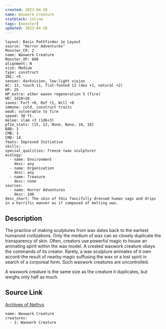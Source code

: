 ```yaml
---
created: 2023-04-28
name: Waxwork Creature
statblock: inline
tags: [monster]
updated: 2023-04-28
---
```

```statblock
layout: Basic Pathfinder 1e Layout
source: "Horror Adventures"
Monster_CR: 2
name: Waxwork Creature
Monster_XP: 600
alignment: N
size: Medium
type: construct
INI: +5
senses: darkvision, low-light vision
AC: 13, touch 11, flat-footed 12 (dex +1, natural +2)
HP: 25
HP_extra: other waxen regeneration 5 (fire)
HD: 1d10+20
saves: Fort +0, Ref +1, Will +0
immune: cold, construct traits
weak: vulnerable to fire
speed: 30 ft.
melee: slam +3 (1d6+3)
pf1e_stats: [15, 12, None, None, 10, 10]
BAB: 1
CMB: 3
CMD: 14
feats: Improved Initiative
skills: 
special_qualities: freeze (wax sculpture)
ecology:
  - name: Environment
    desc: any
  - name: Organisation
    desc: any
  - name: Treasure
    desc: none
sources:
  - name: Horror Adventures
    desc: 246
desc_short: The skin of this fancifully dressed human sags and drips in a horrific manner as if composed of melting wax.
```
## Description
The practice of making sculptures from wax dates back to the earliest humanoid civilizations. Only the medium of wax can so closely duplicate the transparency of skin. Often, creators use powerful magic to house an animating spirit within the wax model. A created waxwork creature obeys the commands of its creator. Rarely, a wax sculpture animates of it own accord-the result of nearby magic suffusing the wax or a lost spirit in search of a corporeal form. Such waxwork creatures are uncontrolled.

 A waxwork creature is the same size as the creature it duplicates, but weighs only half as much.
## Source Link
[Archives of Nethys](https://aonprd.com/MonsterDisplay.aspx?ItemName=Waxwork%20Creature)
```encounter-table
name: Waxwork Creature
creatures:
  - 1: Waxwork Creature
```

